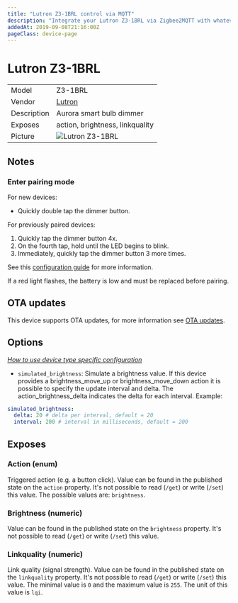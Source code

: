 ```yaml
---
title: "Lutron Z3-1BRL control via MQTT"
description: "Integrate your Lutron Z3-1BRL via Zigbee2MQTT with whatever smart home infrastructure you are using without the vendor's bridge or gateway."
addedAt: 2019-09-08T21:16:00Z
pageClass: device-page
---
```


<!-- !!!! -->
<!-- ATTENTION: This file is auto-generated through docgen! -->
<!-- You can only edit the "Notes"-Section between the two comment lines "Notes BEGIN" and "Notes END". -->
<!-- Do not use h1 or h2 heading within "## Notes"-Section. -->
<!-- !!!! -->

# Lutron Z3-1BRL

|     |     |
|-----|-----|
| Model | Z3-1BRL  |
| Vendor  | [Lutron](/supported-devices/#v=Lutron)  |
| Description | Aurora smart bulb dimmer |
| Exposes | action, brightness, linkquality |
| Picture | ![Lutron Z3-1BRL](https://www.zigbee2mqtt.io/images/devices/Z3-1BRL.png) |


<!-- Notes BEGIN: You can edit here. Add "## Notes" headline if not already present. -->
## Notes

### Enter pairing mode

For new devices:
* Quickly double tap the dimmer button.

For previously paired devices:
1. Quickly tap the dimmer button 4x.
2. On the fourth tap, hold until the LED begins to blink.
3. Immediately, quickly tap the dimmer button 3 more times.

See this [configuration guide](https://www.lutron.com/TechnicalDocumentLibrary/0301916_Aurora_Advanced_Install_Guide.pdf#page=7) for more information.

If a red light flashes, the battery is low and must be replaced before pairing.
<!-- Notes END: Do not edit below this line -->


## OTA updates
This device supports OTA updates, for more information see [OTA updates](../guide/usage/ota_updates.md).


## Options
*[How to use device type specific configuration](../guide/configuration/devices-groups.md#specific-device-options)*

* `simulated_brightness`: Simulate a brightness value. If this device provides a brightness_move_up or brightness_move_down action it is possible to specify the update interval and delta. The action_brightness_delta indicates the delta for each interval. Example:
```yaml
simulated_brightness:
  delta: 20 # delta per interval, default = 20
  interval: 200 # interval in milliseconds, default = 200
```


## Exposes

### Action (enum)
Triggered action (e.g. a button click).
Value can be found in the published state on the `action` property.
It's not possible to read (`/get`) or write (`/set`) this value.
The possible values are: `brightness`.

### Brightness (numeric)
Value can be found in the published state on the `brightness` property.
It's not possible to read (`/get`) or write (`/set`) this value.

### Linkquality (numeric)
Link quality (signal strength).
Value can be found in the published state on the `linkquality` property.
It's not possible to read (`/get`) or write (`/set`) this value.
The minimal value is `0` and the maximum value is `255`.
The unit of this value is `lqi`.


